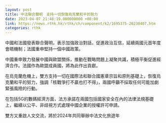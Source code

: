 ```yaml
---
layout: post
title: 中法聯合聲明　支持一切恢復烏克蘭和平的努力
date: 2023-04-07 21:48:19.000000000 +08:00
link: https://news.rthk.hk/rthk/ch/component/k2/1695375-20230407.htm
categories: rthk
---
```


中國和法國發表聯合聲明，表示加強政治對話，促進政治互信，延續兩國元首年度會晤機制；法國重申堅持一個中國政策。

中國重申致力發展中國與歐盟關係，推動在戰略問題上凝聚共識，積極平衡促進經濟合作。法國作為歐盟成員國，將為此作出貢獻。

在烏克蘭危機上，雙方支持一切在國際法和聯合國憲章宗旨和原則基礎上，恢復烏克蘭和平的努力，強調「核戰爭打不贏也打不得」，兩國呼籲不採取任何可能加劇緊張風險的行動。

在包括5G的數碼經濟方面，法方承諾在兩國包括國家安全在內的法律法規基礎上，繼續以公平、非歧視方式處理中國企業的授權許可申請。

雙方又重啟人文交流，將於2024年共同舉辦中法文化旅遊年
